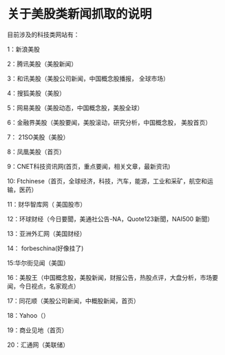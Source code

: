 关于美股类新闻抓取的说明
============

目前涉及的科技类网站有：

1：新浪美股

2：腾讯美股（美股新闻）

3：和讯美股（美股公司新闻，中国概念股播报， 全球市场）

4：搜狐美股（美股）

5：网易美股（美股动态，中国概念股，美股全球）

6：金融界美股（美股要闻，美股滚动，研究分析，中国概念股， 美股首页）

7： 21SO美股（美股）

8：凤凰美股（首页）

9：CNET科技资讯网(首页，重点要闻，相关文章，最新资讯)

10: Ftchinese（首页，全球经济，科技，汽车，能源，工业和采矿，航空和运输，医药）

11：财华智库网（ 美国股市）

12：环球财经（今日要聞，美通社公告-NA，Quote123新聞，NAI500 新聞）

13：亚洲外汇网（美国财经）

14： forbeschina(好像挂了)

15:华尔街见闻（美国）

16：美股王（中国概念股，美股新闻，财报公告，热股点评，大盘分析，市场要闻，今日视点，名家观点）

17：同花顺（美股公司新闻，中概股新闻，首页）

18：Yahoo（）

19：商业见地（首页）

20：汇通网（美联储）